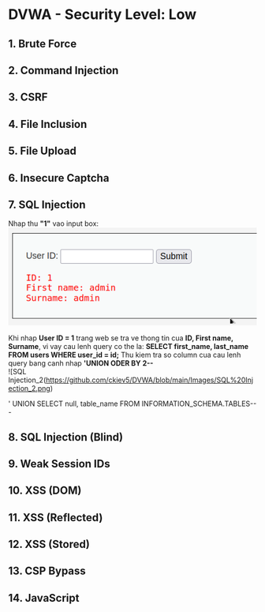# DVWA - Security Level: Low

## 1. Brute Force

## 2. Command Injection

## 3. CSRF

## 4. File Inclusion

## 5. File Upload

## 6. Insecure Captcha

## 7. SQL Injection
Nhap thu **"1"** vao input box:  
![SQL Injection_1](https://github.com/ckiev5/DVWA/blob/main/Images/SQL%20Injection_1.png)

Khi nhap **User ID = 1** trang web se tra ve thong tin cua **ID, First name, Surname**, vi vay cau lenh query co the la:
**SELECT first_name, last_name FROM users WHERE user_id = id;**
Thu kiem tra so column cua cau lenh query bang canh nhap **'UNION ODER BY 2--**  
![SQL Injection_2(https://github.com/ckiev5/DVWA/blob/main/Images/SQL%20Injection_2.png)

' UNION SELECT null, table_name FROM INFORMATION_SCHEMA.TABLES-- -

## 8. SQL Injection (Blind)

## 9. Weak Session IDs

## 10. XSS (DOM)
    
## 11. XSS (Reflected)
    
## 12. XSS (Stored)

## 13. CSP Bypass

## 14. JavaScript
